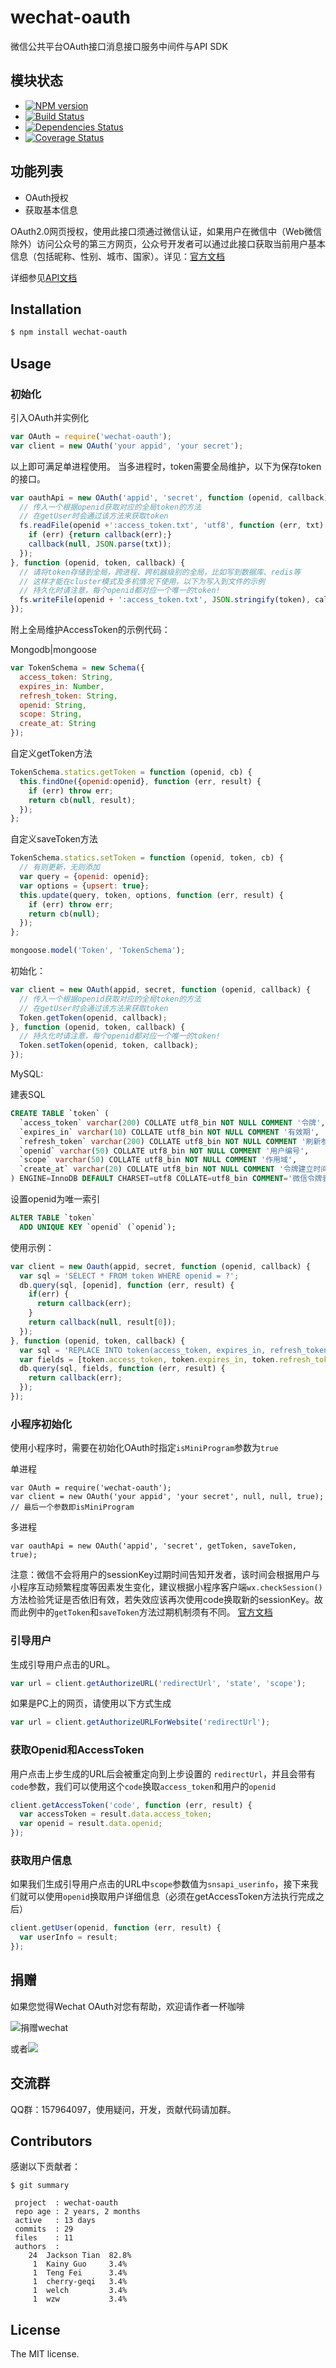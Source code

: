 wechat-oauth
===============

微信公共平台OAuth接口消息接口服务中间件与API SDK

## 模块状态

- [![NPM version](https://badge.fury.io/js/wechat-oauth.png)](http://badge.fury.io/js/wechat-oauth)
- [![Build Status](https://travis-ci.org/node-webot/wechat-oauth.png?branch=master)](https://travis-ci.org/node-webot/wechat-oauth)
- [![Dependencies Status](https://david-dm.org/node-webot/wechat-oauth.png)](https://david-dm.org/node-webot/wechat-oauth)
- [![Coverage Status](https://coveralls.io/repos/node-webot/wechat-oauth/badge.png)](https://coveralls.io/r/node-webot/wechat-oauth)

## 功能列表
- OAuth授权
- 获取基本信息

OAuth2.0网页授权，使用此接口须通过微信认证，如果用户在微信中（Web微信除外）访问公众号的第三方网页，公众号开发者可以通过此接口获取当前用户基本信息（包括昵称、性别、城市、国家）。详见：[官方文档](http://mp.weixin.qq.com/wiki/index.php?title=网页授权获取用户基本信息)

详细参见[API文档](http://doxmate.cool/node-webot/wechat-oauth/api.html)

## Installation

```sh
$ npm install wechat-oauth
```

## Usage

### 初始化
引入OAuth并实例化

```js
var OAuth = require('wechat-oauth');
var client = new OAuth('your appid', 'your secret');
```

以上即可满足单进程使用。
当多进程时，token需要全局维护，以下为保存token的接口。

```js
var oauthApi = new OAuth('appid', 'secret', function (openid, callback) {
  // 传入一个根据openid获取对应的全局token的方法
  // 在getUser时会通过该方法来获取token
  fs.readFile(openid +':access_token.txt', 'utf8', function (err, txt) {
    if (err) {return callback(err);}
    callback(null, JSON.parse(txt));
  });
}, function (openid, token, callback) {
  // 请将token存储到全局，跨进程、跨机器级别的全局，比如写到数据库、redis等
  // 这样才能在cluster模式及多机情况下使用，以下为写入到文件的示例
  // 持久化时请注意，每个openid都对应一个唯一的token!
  fs.writeFile(openid + ':access_token.txt', JSON.stringify(token), callback);
});
```

附上全局维护AccessToken的示例代码：

Mongodb|mongoose

``` js
var TokenSchema = new Schema({
  access_token: String,
  expires_in: Number,
  refresh_token: String,
  openid: String,
  scope: String,
  create_at: String
});
```

自定义getToken方法

```js
TokenSchema.statics.getToken = function (openid, cb) {
  this.findOne({openid:openid}, function (err, result) {
    if (err) throw err;
    return cb(null, result);
  });
};
```

自定义saveToken方法

```js
TokenSchema.statics.setToken = function (openid, token, cb) {
  // 有则更新，无则添加
  var query = {openid: openid};
  var options = {upsert: true};
  this.update(query, token, options, function (err, result) {
    if (err) throw err;
    return cb(null);
  });
};

mongoose.model('Token', 'TokenSchema');
```

初始化：

```js
var client = new OAuth(appid, secret, function (openid, callback) {
  // 传入一个根据openid获取对应的全局token的方法
  // 在getUser时会通过该方法来获取token
  Token.getToken(openid, callback);
}, function (openid, token, callback) {
  // 持久化时请注意，每个openid都对应一个唯一的token!
  Token.setToken(openid, token, callback);
});
```

MySQL:

建表SQL

```sql
CREATE TABLE `token` (
  `access_token` varchar(200) COLLATE utf8_bin NOT NULL COMMENT '令牌',
  `expires_in` varchar(10) COLLATE utf8_bin NOT NULL COMMENT '有效期',
  `refresh_token` varchar(200) COLLATE utf8_bin NOT NULL COMMENT '刷新参数',
  `openid` varchar(50) COLLATE utf8_bin NOT NULL COMMENT '用户编号',
  `scope` varchar(50) COLLATE utf8_bin NOT NULL COMMENT '作用域',
  `create_at` varchar(20) COLLATE utf8_bin NOT NULL COMMENT '令牌建立时间'
) ENGINE=InnoDB DEFAULT CHARSET=utf8 COLLATE=utf8_bin COMMENT='微信令牌表';
```

设置openid为唯一索引

```sql
ALTER TABLE `token`
  ADD UNIQUE KEY `openid` (`openid`);
```

使用示例：

```js
var client = new Oauth(appid, secret, function (openid, callback) {
  var sql = 'SELECT * FROM token WHERE openid = ?';
  db.query(sql, [openid], function (err, result) {
    if(err) {
      return callback(err);
    }
    return callback(null, result[0]);
  });
}, function (openid, token, callback) {
  var sql = 'REPLACE INTO token(access_token, expires_in, refresh_token, openid, scope, create_at) VALUES(?, ?, ?, ?, ?, ?)';
  var fields = [token.access_token, token.expires_in, token.refresh_token, token.openid, token.scope, token.create_at];
  db.query(sql, fields, function (err, result) {
    return callback(err);
  });
});
```

### 小程序初始化
使用小程序时，需要在初始化OAuth时指定`isMiniProgram`参数为`true`

单进程
```
var OAuth = require('wechat-oauth');
var client = new OAuth('your appid', 'your secret', null, null, true); // 最后一个参数即isMiniProgram
```

多进程
```
var oauthApi = new OAuth('appid', 'secret', getToken, saveToken, true);
```

注意：微信不会将用户的sessionKey过期时间告知开发者，该时间会根据用户与小程序互动频繁程度等因素发生变化，建议根据小程序客户端`wx.checkSession()`方法检验凭证是否依旧有效，若失效应该再次使用code换取新的sessionKey。故而此例中的`getToken`和`saveToken`方法过期机制须有不同。
[官方文档](https://developers.weixin.qq.com/miniprogram/dev/api/signature.html)

### 引导用户
生成引导用户点击的URL。

```js
var url = client.getAuthorizeURL('redirectUrl', 'state', 'scope');
```

如果是PC上的网页，请使用以下方式生成
```js
var url = client.getAuthorizeURLForWebsite('redirectUrl');
```

### 获取Openid和AccessToken
用户点击上步生成的URL后会被重定向到上步设置的 `redirectUrl`，并且会带有`code`参数，我们可以使用这个`code`换取`access_token`和用户的`openid`

```js
client.getAccessToken('code', function (err, result) {
  var accessToken = result.data.access_token;
  var openid = result.data.openid;
});
```

### 获取用户信息
如果我们生成引导用户点击的URL中`scope`参数值为`snsapi_userinfo`，接下来我们就可以使用`openid`换取用户详细信息（必须在getAccessToken方法执行完成之后）

```js
client.getUser(openid, function (err, result) {
  var userInfo = result;
});
```

## 捐赠
如果您觉得Wechat OAuth对您有帮助，欢迎请作者一杯咖啡

![捐赠wechat](https://cloud.githubusercontent.com/assets/327019/2941591/2b9e5e58-d9a7-11e3-9e80-c25aba0a48a1.png)

或者[![](http://img.shields.io/gratipay/JacksonTian.svg)](https://www.gittip.com/JacksonTian/)

## 交流群
QQ群：157964097，使用疑问，开发，贡献代码请加群。

## Contributors
感谢以下贡献者：

```
$ git summary

 project  : wechat-oauth
 repo age : 2 years, 2 months
 active   : 13 days
 commits  : 29
 files    : 11
 authors  :
    24  Jackson Tian  82.8%
     1  Kainy Guo     3.4%
     1  Teng Fei      3.4%
     1  cherry-geqi   3.4%
     1  welch         3.4%
     1  wzw           3.4%

```

## License
The MIT license.
